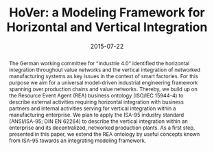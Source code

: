 ---
abstract: The German working committee for "Industrie 4.0" identified the horizontal
  integration throughout value networks and the vertical integration of networked
  manufacturing systems as key issues in the context of smart factories. For this
  purpose we aim for a universal model-driven industrial engineering framework spanning
  over production chains and value networks. Thereby, we build up on the Resource
  Event Agent (REA) business ontology (ISO/IEC 15944-4) to describe external activities
  requiring horizontal integration with business partners and internal activities
  serving for vertical integration within a manufacturing enterprise. We plan to apply
  the ISA-95 industry standard (ANSI/ISA-95; DIN EN 62264) to describe the vertical
  integration within an enterprise and its decentralized, networked production plants.
  As a first step, presented in this paper, we extend the REA ontology by useful concepts
  known from ISA-95 towards an integrating modeling framework.
authors:
- Alexandra Mazak
- Christian Huemer
date: '2015-07-22'
featured: false
links:
- name: Publik
  url: https://publik.tuwien.ac.at/showentry.php?ID=238502&lang=1
publication_types:
- '0'
publishDate: '2015-07-22'
title: 'HoVer: a Modeling Framework for Horizontal and Vertical Integration'
url_pdf: http://publik.tuwien.ac.at/files/PubDat_238502.pdf
---